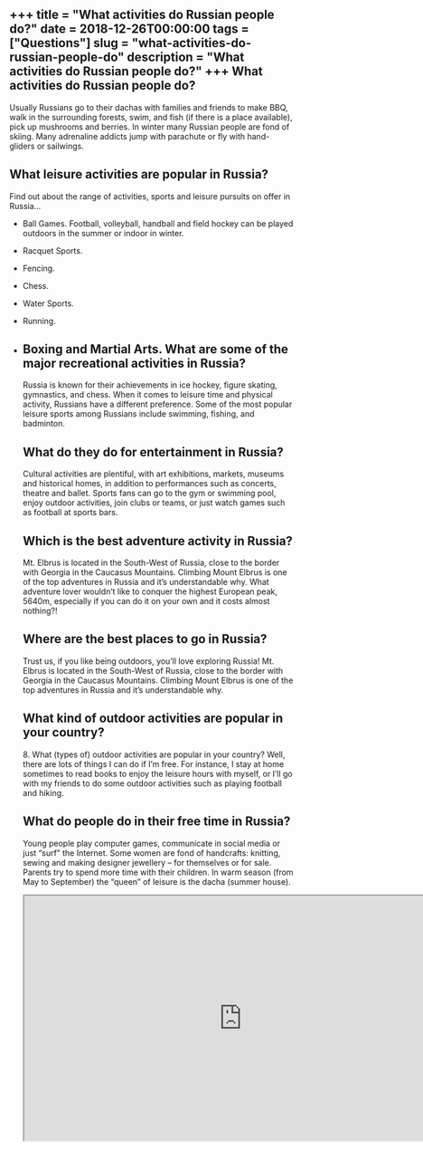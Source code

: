 +++
title = "What activities do Russian people do?"
date = 2018-12-26T00:00:00
tags = ["Questions"]
slug = "what-activities-do-russian-people-do"
description = "What activities do Russian people do?"
+++
What activities do Russian people do?
-------------------------------------

Usually Russians go to their dachas with families and friends to make BBQ, walk in the surrounding forests, swim, and fish (if there is a place available), pick up mushrooms and berries. In winter many Russian people are fond of skiing. Many adrenaline addicts jump with parachute or fly with hand-gliders or sailwings.

What leisure activities are popular in Russia?
----------------------------------------------

Find out about the range of activities, sports and leisure pursuits on offer in Russia…

- Ball Games. Football, volleyball, handball and field hockey can be played outdoors in the summer or indoor in winter.
- Racquet Sports.
- Fencing.
- Chess.
- Water Sports.
- Running.
- Boxing and Martial Arts. What are some of the major recreational activities in Russia?
    -------------------------------------------------------------
    
    Russia is known for their achievements in ice hockey, figure skating, gymnastics, and chess. When it comes to leisure time and physical activity, Russians have a different preference. Some of the most popular leisure sports among Russians include swimming, fishing, and badminton.
    
    What do they do for entertainment in Russia?
    --------------------------------------------
    
    Cultural activities are plentiful, with art exhibitions, markets, museums and historical homes, in addition to performances such as concerts, theatre and ballet. Sports fans can go to the gym or swimming pool, enjoy outdoor activities, join clubs or teams, or just watch games such as football at sports bars.
    
    Which is the best adventure activity in Russia?
    -----------------------------------------------
    
    Mt. Elbrus is located in the South-West of Russia, close to the border with Georgia in the Caucasus Mountains. Climbing Mount Elbrus is one of the top adventures in Russia and it’s understandable why. What adventure lover wouldn’t like to conquer the highest European peak, 5640m, especially if you can do it on your own and it costs almost nothing?!
    
    Where are the best places to go in Russia?
    ------------------------------------------
    
    Trust us, if you like being outdoors, you’ll love exploring Russia! Mt. Elbrus is located in the South-West of Russia, close to the border with Georgia in the Caucasus Mountains. Climbing Mount Elbrus is one of the top adventures in Russia and it’s understandable why.
    
    What kind of outdoor activities are popular in your country?
    ------------------------------------------------------------
    
    8\. What (types of) outdoor activities are popular in your country? Well, there are lots of things I can do if I’m free. For instance, I stay at home sometimes to read books to enjoy the leisure hours with myself, or I’ll go with my friends to do some outdoor activities such as playing football and hiking.
    
    What do people do in their free time in Russia?
    -----------------------------------------------
    
    Young people play computer games, communicate in social media or just “surf” the Internet. Some women are fond of handcrafts: knitting, sewing and making designer jewellery – for themselves or for sale. Parents try to spend more time with their children. In warm season (from May to September) the “queen” of leisure is the dacha (summer house).
    
    <iframe allow="accelerometer; autoplay; clipboard-write; encrypted-media; gyroscope; picture-in-picture" allowfullscreen="" class="__youtube_prefs__  epyt-is-override  no-lazyload" data-no-lazy="1" data-origheight="433" data-origwidth="770" data-skipgform_ajax_framebjll="" height="433" id="_ytid_56861" loading="lazy" src="https://www.youtube.com/embed/4Aw-di_70SU?enablejsapi=1&autoplay=0&cc_load_policy=0&cc_lang_pref=&iv_load_policy=1&loop=0&modestbranding=0&rel=1&fs=1&playsinline=0&autohide=2&theme=dark&color=red&controls=1&" title="YouTube player" width="770"></iframe>